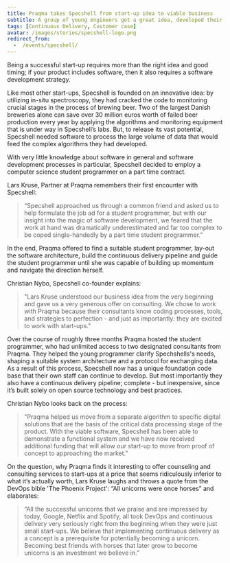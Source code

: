 ```yaml
---
title: Praqma takes Specshell from start-up idea to viable business
subtitle: A group of young engineers got a great idea, developed their hardware - and then called Praqma 
tags: [Continuous Delivery, Customer case]
avatar: /images/stories/specshell-logo.png
redirect_from:
  -  /events/specshell/
---
```



Being a successful start-up requires more than the right idea and good timing;
if your product includes software, then it also requires a software development strategy.
<!--break-->

Like most other start-ups, Specshell is founded on an innovative idea: by utilizing in-situ spectroscopy, they had cracked the code to monitoring crucial stages in the process of brewing beer.
Two of the largest Danish breweries alone can save over 30 million euros worth of failed beer production every year by applying the algorithms and monitoring equipment that is under way in Specshell’s labs.
But, to release its vast potential, Specshell needed software to process the large volume of data that would feed the complex algorithms they had developed.

With very little knowledge about software in general and software development processes in particular, Specshell decided to employ a computer science student programmer on a part time contract.

Lars Kruse, Partner at Praqma remembers their first encounter with Specshell:

> “Specshell approached us through a common friend and asked us to help formulate the job ad for a student programmer, but with our insight into the magic of software development, we feared that the work at hand was dramatically underestimated and far too complex to be coped single-handedly by a part time student programmer.”

In the end, Praqma offered to find a suitable student programmer, lay-out the software architecture, build the continuous delivery pipeline and guide the student programmer until she was capable of building up momentum and navigate the direction herself.

Christian Nybo, Specshell co-founder explains:

>"Lars Kruse understood our business idea from the very beginning and gave us a very generous offer on consulting.
We chose to work with Praqma because their consultants know coding processes, tools, and strategies to perfection - and just as importantly: they are excited to work with start-ups."

Over the course of roughly three months Praqma hosted the student programmer, who had unlimited access to two designated consultants from Praqma.
They helped the young programmer clarify Spechshells's needs, shaping a suitable system architecture and a protocol for exchanging data.
As a result of this process, Specshell now has a unique foundation code base that their own staff can continue to develop.
But most importantly they also have a continuous delivery pipeline; complete - but inexpensive, since it’s built solely on open source technology and best practices.

Christian Nybo looks back on the process:

>"Praqma helped us move from a separate algorithm to specific digital solutions that are the basis of the critical data processing stage of the product.
With the viable software, Specshell has been able to demonstrate a functional system and we have now received additional funding that will allow our start-up to move from proof of concept to approaching the market."

On the question, why Praqma finds it interesting to offer counseling and consulting services to start-ups at a price that seems ridiculously inferior to what it’s actually worth, Lars Kruse laughs and throws a quote from the DevOps bible 'The Phoenix Project': “All unicorns were once horses” and elaborates:

>“All the successful unicorns that we praise and are impressed by today, Google, Netflix and Spotify, all took DevOps and continuous delivery very seriously right from the beginning when they were just small start-ups.
We believe that implementing continuous delivery as a concept is a prerequisite for potentially becoming a unicorn.
Becoming best friends with horses that later grow to become unicorns is an investment we believe in.”
